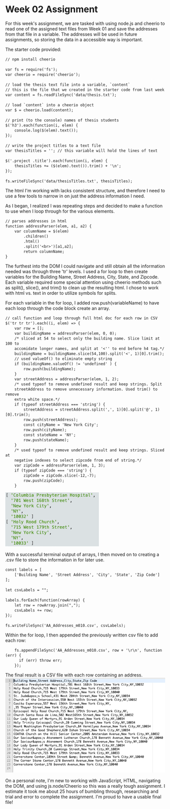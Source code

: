# Week 02 Assignment 

For this week's assignment, we are tasked with using node.js and cheerio to 
read one of the assigned text files from Week 01 and save the addresses from 
that file in a variable. The addresses will be used in future assignments, so 
storing the data in a accessible way is important.


The starter code provided:
```
// npm install cheerio

var fs = require('fs');
var cheerio = require('cheerio');

// load the thesis text file into a variable, `content`
// this is the file that we created in the starter code from last week
var content = fs.readFileSync('data/thesis.txt');

// load `content` into a cheerio object
var $ = cheerio.load(content);

// print (to the console) names of thesis students
$('h3').each(function(i, elem) {
    console.log($(elem).text());
});

// write the project titles to a text file
var thesisTitles = ''; // this variable will hold the lines of text

$('.project .title').each(function(i, elem) {
    thesisTitles += ($(elem).text()).trim() + '\n';
});

fs.writeFileSync('data/thesisTitles.txt', thesisTitles);
```


The html I'm working with lacks consistent structure, and therefore I need to 
use a few tools to narrow in on just the address information I need.

As I began, I realized I was repeating steps and decided to make a function to 
use when I loop through for the various elements. 
```
// parses addresses in html
function addressParser(elem, a1, a2) {
    var columnName = $(elem)
        .children()
        .html()
        .split('<br>')[a1,a2];
        return columnName;
}
```


The furthest into the DOM I could navigate and still obtain all the information
needed was through three 'tr' levels. I used a for loop to then create variables
for the Building Name, Street Address, City, State, and Zipcode. Each variable 
required some special attention using cheerio methods such as split(), slice(), 
and trim() to clean up the resulting html. I chose to work with html vs. text in
order to utilize symbols for splits.

For each variable in the for loop, I added row.push(variableName) to have each 
loop through the code block create an array.
```
// call function and loop through full html doc for each row in CSV
$('tr tr tr').each((i, elem) => {
    var row = [];
    var buildingName = addressParser(elem, 0, 0);
    /* sliced at 54 to select only the building name. Slice limit at 100 to 
    accomidate longer names, and split at '<'' to end before h4 tag.*/
    buildingName = buildingName.slice(54,100).split('<', 1)[0].trim();
    // used valueOf() to eliminate empty string
    if (buildingName.valueOf() != 'undefined' ) {
        row.push(buildingName);
    }
    var streetAddress = addressParser(elem, 1, 2);
    /* used typeof to remove undefined result and keep strings. Split 
    streetAddress to remove unnecessary information. Used trim() to remove 
    extra white space.*/
    if (typeof streetAddress === 'string') {
        streetAddress = streetAddress.split(',', 1)[0].split('@', 1)[0].trim();
        row.push(streetAddress);
        const cityName = 'New York City';
        row.push(cityName);
        const stateName = 'NY';
        row.push(stateName);
    }
    /* used typeof to remove undefined result and keep strings. Sliced at 
    negative indexes to select zipcode from end of string.*/
    var zipCode = addressParser(elem, 1, 3);
    if (typeof zipCode === 'string') {
        zipCode = zipCode.slice(-12,-7);
        row.push(zipCode);
    }
```


![ExampleResult](images/TerminalViewArray.png?raw=true "Successful Terminal Output")

With a successful terminal output of arrays, I then moved on to creating a .csv 
file to store the information in for later use.
```
const labels = [
    ['Building Name', 'Street Address', 'City', 'State', 'Zip Code']
];

let csvLabels = "";

labels.forEach(function(rowArray) {
    let row = rowArray.join(",");
    csvLabels += row;
});
    
fs.writeFileSync('AA_Addresses_m010.csv', csvLabels);

```


Within the for loop, I then appended the previously written csv file to add 
each row:
```
    fs.appendFileSync('AA_Addresses_m010.csv', row + '\r\n', function (err) {
      if (err) throw err;
    });
```

The final result is a CSV file with each row containing an address.
![FinalResult](images/CSV_Success.png?raw=true "Successful CSV Output")


On a personal note, I'm new to working with JavaScript, HTML, navigating the 
DOM, and using js.node/Cheerio so this was a really tough assignment. I estimate
it took me about 25 hours of bumbling through, researching and trial and error 
to complete the assignment. I'm proud to have a usable final file!
